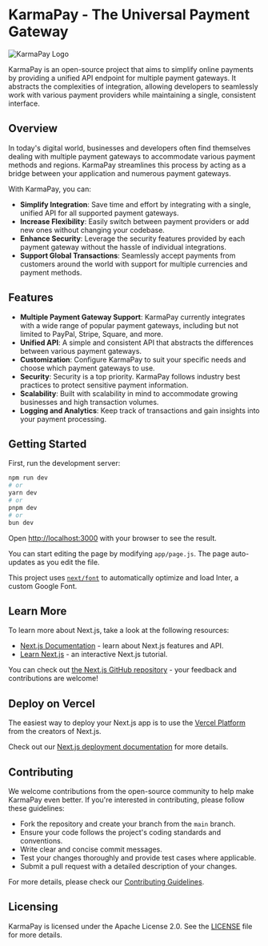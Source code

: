 # KarmaPay - The Universal Payment Gateway

![KarmaPay Logo](https://noobsverse-internal.s3.ap-south-1.amazonaws.com/karmapay-removebg-preview.png)

KarmaPay is an open-source project that aims to simplify online payments by providing a unified API endpoint for multiple payment gateways. It abstracts the complexities of integration, allowing developers to seamlessly work with various payment providers while maintaining a single, consistent interface.

## Overview

In today's digital world, businesses and developers often find themselves dealing with multiple payment gateways to accommodate various payment methods and regions. KarmaPay streamlines this process by acting as a bridge between your application and numerous payment gateways.

With KarmaPay, you can:
- **Simplify Integration**: Save time and effort by integrating with a single, unified API for all supported payment gateways.
- **Increase Flexibility**: Easily switch between payment providers or add new ones without changing your codebase.
- **Enhance Security**: Leverage the security features provided by each payment gateway without the hassle of individual integrations.
- **Support Global Transactions**: Seamlessly accept payments from customers around the world with support for multiple currencies and payment methods.

## Features

- **Multiple Payment Gateway Support**: KarmaPay currently integrates with a wide range of popular payment gateways, including but not limited to PayPal, Stripe, Square, and more.
- **Unified API**: A simple and consistent API that abstracts the differences between various payment gateways.
- **Customization**: Configure KarmaPay to suit your specific needs and choose which payment gateways to use.
- **Security**: Security is a top priority. KarmaPay follows industry best practices to protect sensitive payment information.
- **Scalability**: Built with scalability in mind to accommodate growing businesses and high transaction volumes.
- **Logging and Analytics**: Keep track of transactions and gain insights into your payment processing.


## Getting Started

First, run the development server:

```bash
npm run dev
# or
yarn dev
# or
pnpm dev
# or
bun dev
```

Open [http://localhost:3000](http://localhost:3000) with your browser to see the result.

You can start editing the page by modifying `app/page.js`. The page auto-updates as you edit the file.

This project uses [`next/font`](https://nextjs.org/docs/basic-features/font-optimization) to automatically optimize and load Inter, a custom Google Font.

## Learn More

To learn more about Next.js, take a look at the following resources:

- [Next.js Documentation](https://nextjs.org/docs) - learn about Next.js features and API.
- [Learn Next.js](https://nextjs.org/learn) - an interactive Next.js tutorial.

You can check out [the Next.js GitHub repository](https://github.com/vercel/next.js/) - your feedback and contributions are welcome!

## Deploy on Vercel

The easiest way to deploy your Next.js app is to use the [Vercel Platform](https://vercel.com/new?utm_medium=default-template&filter=next.js&utm_source=create-next-app&utm_campaign=create-next-app-readme) from the creators of Next.js.

Check out our [Next.js deployment documentation](https://nextjs.org/docs/deployment) for more details.

## Contributing

We welcome contributions from the open-source community to help make KarmaPay even better. If you're interested in contributing, please follow these guidelines:

- Fork the repository and create your branch from the `main` branch.
- Ensure your code follows the project's coding standards and conventions.
- Write clear and concise commit messages.
- Test your changes thoroughly and provide test cases where applicable.
- Submit a pull request with a detailed description of your changes.

For more details, please check our [Contributing Guidelines](CONTRIBUTING.md).

## Licensing

KarmaPay is licensed under the Apache License 2.0. See the [LICENSE](LICENSE) file for more details.
